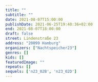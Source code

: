 ```yaml
---
title: ""
subtitle: ""
date: 2021-08-07T15:00:00
publishDate: 2021-06-25T19:40:36+02:00
end: 2021-08-07T18:00:00
draft: false
street: Lindenstraße 23
address: "20099 Hamburg"
organizers: ["Nachtspeicher23"]
genres: []
kids: []
featuredImage: ""
repeats: []
sequels: ['n23_02B', 'n23_02D']
---
```


